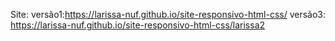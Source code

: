 Site: 
versão1:https://larissa-nuf.github.io/site-responsivo-html-css/
versão3: https://larissa-nuf.github.io/site-responsivo-html-css/larissa2
